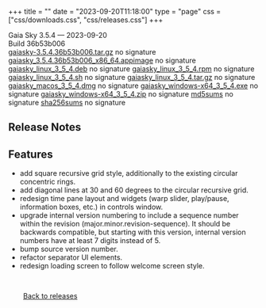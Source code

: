 +++
title = ""
date = "2023-09-20T11:18:00"
type = "page"
css = ["css/downloads.css", "css/releases.css"]
+++

<div class="download-container">
<div id="download-title">
Gaia Sky <span class="downloads-version">3.5.4</span> — <span class="downloads-releasedate">2023-09-20</span></div>
<div class="downloads-build">Build 36b53b006</div>
<div class="download-section">
<a href="https://gaia.ari.uni-heidelberg.de/gaiasky/releases/3.5.4.36b53b006/gaiasky-3.5.4.36b53b006.tar.gz" class="download-button">gaiasky-3.5.4.36b53b006.tar.gz</a>
<span class="signature">no signature</span>
<a href="https://gaia.ari.uni-heidelberg.de/gaiasky/releases/3.5.4.36b53b006/gaiasky_3.5.4.36b53b006_x86_64.appimage" class="download-button">gaiasky_3.5.4.36b53b006_x86_64.appimage</a>
<span class="signature">no signature</span>
<a href="https://gaia.ari.uni-heidelberg.de/gaiasky/releases/3.5.4.36b53b006/gaiasky_linux_3_5_4.deb" class="download-button">gaiasky_linux_3_5_4.deb</a>
<span class="signature">no signature</span>
<a href="https://gaia.ari.uni-heidelberg.de/gaiasky/releases/3.5.4.36b53b006/gaiasky_linux_3_5_4.rpm" class="download-button">gaiasky_linux_3_5_4.rpm</a>
<span class="signature">no signature</span>
<a href="https://gaia.ari.uni-heidelberg.de/gaiasky/releases/3.5.4.36b53b006/gaiasky_linux_3_5_4.sh" class="download-button">gaiasky_linux_3_5_4.sh</a>
<span class="signature">no signature</span>
<a href="https://gaia.ari.uni-heidelberg.de/gaiasky/releases/3.5.4.36b53b006/gaiasky_linux_3_5_4.tar.gz" class="download-button">gaiasky_linux_3_5_4.tar.gz</a>
<span class="signature">no signature</span>
<a href="https://gaia.ari.uni-heidelberg.de/gaiasky/releases/3.5.4.36b53b006/gaiasky_macos_3_5_4.dmg" class="download-button">gaiasky_macos_3_5_4.dmg</a>
<span class="signature">no signature</span>
<a href="https://gaia.ari.uni-heidelberg.de/gaiasky/releases/3.5.4.36b53b006/gaiasky_windows-x64_3_5_4.exe" class="download-button">gaiasky_windows-x64_3_5_4.exe</a>
<span class="signature">no signature</span>
<a href="https://gaia.ari.uni-heidelberg.de/gaiasky/releases/3.5.4.36b53b006/gaiasky_windows-x64_3_5_4.zip" class="download-button">gaiasky_windows-x64_3_5_4.zip</a>
<span class="signature">no signature</span>
<a href="https://gaia.ari.uni-heidelberg.de/gaiasky/releases/3.5.4.36b53b006/md5sums" class="download-button">md5sums</a>
<span class="signature">no signature</span>
<a href="https://gaia.ari.uni-heidelberg.de/gaiasky/releases/3.5.4.36b53b006/sha256sums" class="download-button">sha256sums</a>
<span class="signature">no signature</span>
</div>
</div>

<section class="release-notes">

# Release Notes


## Features
- add square recursive grid style, additionally to the existing circular concentric rings.
- add diagonal lines at 30 and 60 degrees to the circular recursive grid.
- redesign time pane layout and widgets (warp slider, play/pause, information boxes, etc.) in controls window.
- upgrade internal version numbering to include a sequence number within the revision (major.minor.revision-sequence). It should be backwards compatible, but starting with this version, internal version numbers have at least 7 digits instead of 5.
- bump source version number.
- refactor separator UI elements.
- redesign loading screen to follow welcome screen style.
</section>


<p class="center-text" style="padding: 30px;">
<i class="fa-solid fa-circle-arrow-left"></i> <a href="/downloads/releases">Back to releases</a>
</p>
